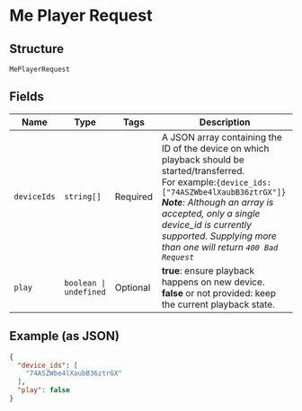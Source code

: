 
# Me Player Request

## Structure

`MePlayerRequest`

## Fields

| Name | Type | Tags | Description |
|  --- | --- | --- | --- |
| `deviceIds` | `string[]` | Required | A JSON array containing the ID of the device on which playback should be started/transferred.<br/>For example:`{device_ids:["74ASZWbe4lXaubB36ztrGX"]}`<br/>_**Note**: Although an array is accepted, only a single device_id is currently supported. Supplying more than one will return `400 Bad Request`_ |
| `play` | `boolean \| undefined` | Optional | **true**: ensure playback happens on new device.<br/>**false** or not provided: keep the current playback state. |

## Example (as JSON)

```json
{
  "device_ids": [
    "74ASZWbe4lXaubB36ztrGX"
  ],
  "play": false
}
```

